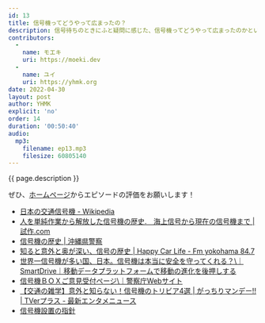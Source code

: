 ```yaml
---
id: 13
title: 信号機ってどうやって広まったの？
description: 信号待ちのときにふと疑問に感じた、信号機ってどうやって広まったのかということに調べてみました。
contributors:
  - 
    name: モエキ
    uri: https://moeki.dev
  -
    name: ユイ
    uri: https://yhmk.org
date: 2022-04-30
layout: post
author: YHMK
explicit: 'no'
order: 14
duration: '00:50:40'
audio:
  mp3:
    filename: ep13.mp3
    filesize: 60805140
---
```


{{ page.description }}

ぜひ、[ホームページ](https://wakaran.yhmk.org/2022/04/30/signal-talk.html#/2022/04/30/signal-talk)からエピソードの評価をお願いします！

- [日本の交通信号機 - Wikipedia](https://ja.wikipedia.org/wiki/日本の交通信号機)
- [人を単純作業から解放した信号機の歴史.　海上信号から現在の信号機まで \| 試作.com](https://www.shisaku.com/blog/anatomy/post-64.html)
- [信号機の歴史 \| 沖縄県警察](https://www.police.pref.okinawa.jp/docs/2015030500091/)
- [知ると意外と奥が深い、信号の歴史 \| Happy Car Life - Fm yokohama 84.7](https://www.fmyokohama.jp/carlife/2018/11/post-5025.html)
- [世界一信号機が多い国、日本。信号機は本当に安全を守ってくれる？\｜SmartDrive｜移動データプラットフォームで移動の進化を後押しする](https://smartdrive.co.jp/fleet/useful-info/traffic-light/)
- [信号機ＢＯＸご意見受付ページ\｜警察庁Webサイト](https://www.npa.go.jp/bureau/traffic/seibi2/annzen-shisetu/hyoushiki-shingouki/shinngoukibox/shingou/singou-link.html)
- [【交通の雑学】意外と知らない！信号機のトリビア4選 \| がっちりマンデー!! \| TVerプラス - 最新エンタメニュース](https://plus.tver.jp/news/tbstopics_72731/detail/)
- [信号機設置の指針](https://www.npa.go.jp/laws/notification/koutuu/kisei/kisei20210324.pdf)
